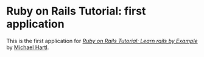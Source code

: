# Ruby on Rails Tutorial: first application

This is the first application for 
[*Ruby on Rails Tutorial: Learn rails by Example*](http://railstutorial.org)
by [Michael Hartl](http://michaelhartl.com).                          